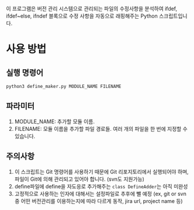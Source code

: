 이 프로그램은 버전 관리 시스템으로 관리되는 파일의 수정사항을 분석하여 ifdef, ifdef~else, ifndef 블록으로 수정 사항을 자동으로 래핑해주는 Python 스크립트입니다. 

# 사용 방법
## 실행 명령어
``` bash
python3 define_maker.py MODULE_NAME FILENAME
```
## 파라미터
1. MODULE_NAME: 추가할 모듈 이름.
2. FILENAME: 모듈 이름을 추가할 파일 경로들. 여러 개의 파일을 한 번에 지정할 수 있습니다.

## 주의사항
1. 이 스크립트는 Git 명령어를 사용하기 때문에 Git 리포지토리에서 실행되어야 하며, 파일이 Git에 의해 관리되고 있어야 합니다. (svn도 지원가능)
2. define파일에 define을 자도응로 추가해주는 `class DefineAdder`는 아직 미완성
3. 고정적으로 사용하는 인자에 대해서는 설정파일로 추후에 뺄 예정 (ex, git or svn 중 어떤 버전관리를 이용하는지에 따라 다르게 동작, jira url, project name 등)
